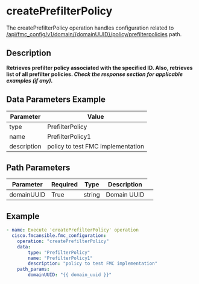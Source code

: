# createPrefilterPolicy

The createPrefilterPolicy operation handles configuration related to [/api/fmc_config/v1/domain/{domainUUID}/policy/prefilterpolicies](/paths//api/fmc_config/v1/domain/{domain_uuid}/policy/prefilterpolicies.md) path.&nbsp;
## Description
**Retrieves prefilter policy associated with the specified ID. Also, retrieves list of all prefilter policies. _Check the response section for applicable examples (if any)._**

## Data Parameters Example
| Parameter | Value |
| --------- | -------- |
| type | PrefilterPolicy |
| name | PrefilterPolicy1 |
| description | policy to test FMC implementation |

## Path Parameters
| Parameter | Required | Type | Description |
| --------- | -------- | ---- | ----------- |
| domainUUID | True | string <td colspan=3> Domain UUID |

## Example
```yaml
- name: Execute 'createPrefilterPolicy' operation
  cisco.fmcansible.fmc_configuration:
    operation: "createPrefilterPolicy"
    data:
        type: "PrefilterPolicy"
        name: "PrefilterPolicy1"
        description: "policy to test FMC implementation"
    path_params:
        domainUUID: "{{ domain_uuid }}"

```